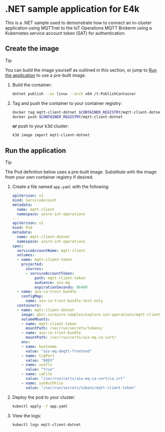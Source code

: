 # .NET sample application for E4k

This is a .NET sample used to demonstrate how to connect an in-cluster application using MQTTnet to the IoT Operations MQTT Brokerm using a Kubernetes service account token (SAT) for authentication.

## Create the image

> [!TIP] 
> You can build the image yourself as outlined in this section, or jump to [Run the application](#run-the-application) to use a pre-built image.

1. Build the container:

    ```bash
    dotnet publish --os linux --arch x64 /t:PublishContainer    
    ```

1. Tag and push the container to your container registry:

    ```bash
    docker tag mqtt-client-dotnet $CONTAINER_REGISTRY/mqtt-client-dotnet
    docker push $CONTAINER_REGISTRY/mqtt-client-dotnet
    ```

    **or** push to your k3d cluster:

    ```bash
    k3d image import mqtt-client-dotnet
    ```

## Run the application

> [!TIP] 
> The Pod definition below uses a pre-built image. Substitute with the image from your own container registry if desired.

1. Create a file named `app.yaml` with the following:

    ```yaml
    apiVersion: v1
    kind: ServiceAccount
    metadata:
      name: mqtt-client
      namespace: azure-iot-operations
    ---
    apiVersion: v1
    kind: Pod
    metadata:
      name: mqtt-client-dotnet
      namespace: azure-iot-operations
    spec:
      serviceAccountName: mqtt-client
      volumes: 
      - name: mqtt-client-token
        projected:
          sources:
          - serviceAccountToken:
              path: mqtt-client-token
              audience: aio-mq
              expirationSeconds: 86400
      - name: aio-ca-trust-bundle
        configMap:
          name: aio-ca-trust-bundle-test-only
      containers:
      - name: mqtt-client-dotnet
        image: ghcr.io/azure-samples/explore-iot-operations/mqtt-client-dotnet:latest
        volumeMounts:
        - name: mqtt-client-token
          mountPath: /var/run/secrets/tokens/
        - name: aio-ca-trust-bundle
          mountPath: /var/run/certs/aio-mq-ca-cert/
        env:
        - name: hostname
          value: "aio-mq-dmqtt-frontend"
        - name: tcpPort
          value: "8883"
        - name: useTls
          value: "true"
        - name: caFile
          value: "/var/run/certs/aio-mq-ca-cert/ca.crt"
        - name: satAuthFile
          value: "/var/run/secrets/tokens/mqtt-client-token"
    ```

2. Deploy the pod to your cluster:

    ```bash
    kubectl apply -f app.yaml
    ```

3. View the logs:

    ```bash
    kubectl logs mqtt-client-dotnet
    ```
